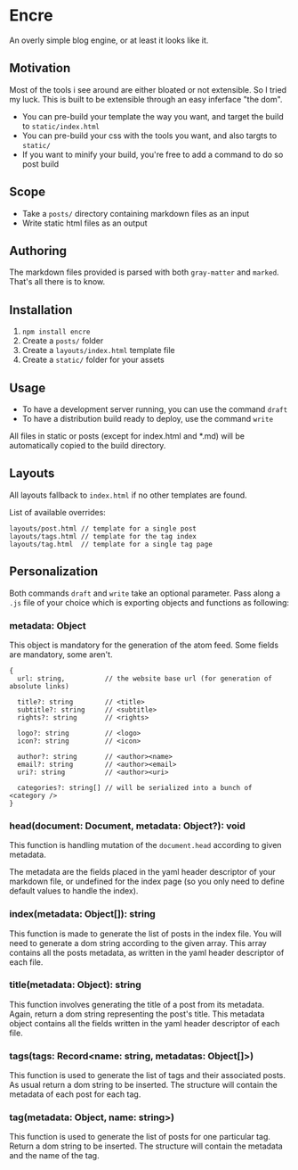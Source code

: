 # Encre

An overly simple blog engine, or at least it looks like it.

## Motivation

Most of the tools i see around are either bloated or not extensible. So I tried my luck.
This is built to be extensible through an easy inferface "the dom".

- You can pre-build your template the way you want, and target the build to `static/index.html`
- You can pre-build your css with the tools you want, and also targts to `static/`
- If you want to minify your build, you're free to add a command to do so post build

## Scope

- Take a `posts/` directory containing markdown files as an input
- Write static html files as an output

## Authoring

The markdown files provided is parsed with both `gray-matter` and `marked`.
That's all there is to know.

## Installation

1. `npm install encre`
2. Create a `posts/` folder
3. Create a `layouts/index.html` template file
4. Create a `static/` folder for your assets

## Usage

- To have a development server running, you can use the command `draft`
- To have a distribution build ready to deploy, use the command `write`

All files in static or posts (except for index.html and *.md) will be automatically copied to the build directory.

## Layouts

All layouts fallback to `index.html` if no other templates are found.

List of available overrides:

```
layouts/post.html // template for a single post
layouts/tags.html // template for the tag index
layouts/tag.html  // template for a single tag page
```

## Personalization

Both commands `draft` and `write` take an optional parameter.
Pass along a `.js` file of your choice which is exporting objects and functions as following:

### metadata: Object

This object is mandatory for the generation of the atom feed. Some fields are mandatory, some aren't.

```
{
  url: string,          // the website base url (for generation of absolute links)

  title?: string        // <title>
  subtitle?: string     // <subtitle>
  rights?: string       // <rights>

  logo?: string         // <logo>
  icon?: string         // <icon>

  author?: string       // <author><name>
  email?: string        // <author><email>
  uri?: string          // <author><uri>

  categories?: string[] // will be serialized into a bunch of <category />
}
```

### head(document: Document, metadata: Object?): void

This function is handling mutation of the `document.head` according to given metadata.

The metadata are the fields placed in the yaml header descriptor of your markdown file, or undefined for the index page (so you only need to define default values to handle the index).

### index(metadata: Object[]): string

This function is made to generate the list of posts in the index file. You will need to generate a dom string according to the given array. This array contains all the posts metadata, as written in the yaml header descriptor of each file.

### title(metadata: Object): string

This function involves generating the title of a post from its metadata. Again, return a dom string representing the post's title. This metadata object contains all the fields written in the yaml header descriptor of each file.

### tags(tags: Record<name: string, metadatas: Object[]>)

This function is used to generate the list of tags and their associated posts. As usual return a dom string to be inserted. The structure will contain the metadata of each post for each tag.

### tag(metadata: Object, name: string>)

This function is used to generate the list of posts for one particular tag. Return a dom string to be inserted. The structure will contain the metadata and the name of the tag.

